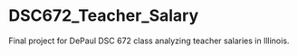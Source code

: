# DSC672_Teacher_Salary
Final project for DePaul DSC 672 class analyzing teacher salaries in Illinois. 
